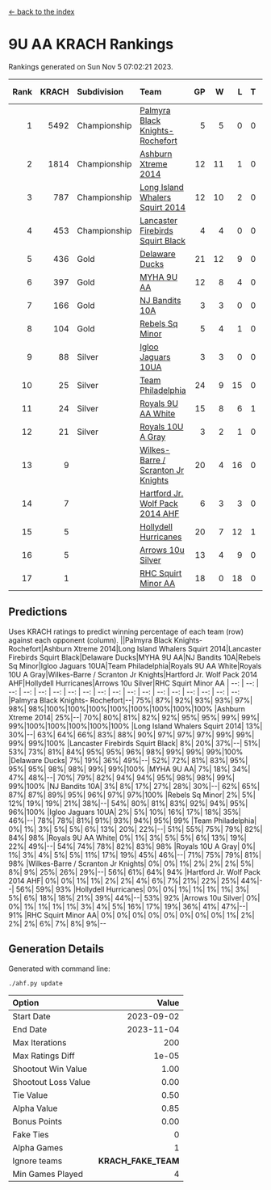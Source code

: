 [<- back to the index](readme.md)
# 9U AA KRACH Rankings
Rankings generated on Sun Nov  5 07:02:21 2023.

Rank|KRACH|Subdivision|Team|GP|W|L|T|OTW|OTL|SoS|Exp Wins|Win Diff
---:|---:|:---|:---|---:|---:|---:|---:|---:|---:|---:|---:|---:
1|5492|Championship|[Palmyra Black Knights- Rochefort](https://gamesheetstats.com/seasons/3659/teams/140260/schedule)|5|5|0|0|0|0|153|5.8|-0.0
2|1814|Championship|[Ashburn Xtreme 2014](https://gamesheetstats.com/seasons/3659/teams/140217/schedule)|12|11|1|0|0|0|205|11.8|-0.0
3|787|Championship|[Long Island Whalers Squirt 2014](https://gamesheetstats.com/seasons/3659/teams/140221/schedule)|12|10|2|0|1|0|272|10.8|-0.0
4|453|Championship|[Lancaster Firebirds Squirt Black](https://gamesheetstats.com/seasons/3659/teams/140256/schedule)|4|4|0|0|0|0|14|4.9|0.0
5|436|Gold|[Delaware Ducks](https://gamesheetstats.com/seasons/3659/teams/140218/schedule)|21|12|9|0|0|3|1000|12.8|-0.0
6|397|Gold|[MYHA 9U AA](https://gamesheetstats.com/seasons/3659/teams/140222/schedule)|12|8|4|0|2|0|295|8.8|-0.0
7|166|Gold|[NJ Bandits 10A](https://gamesheetstats.com/seasons/3659/teams/140259/schedule)|3|3|0|0|0|0|7|3.9|0.0
8|104|Gold|[Rebels Sq Minor](https://gamesheetstats.com/seasons/3659/teams/140223/schedule)|5|4|1|0|1|0|80|4.9|0.0
9|88|Silver|[Igloo Jaguars 10UA](https://gamesheetstats.com/seasons/3659/teams/140253/schedule)|3|3|0|0|0|0|3|3.9|0.0
10|25|Silver|[Team Philadelphia](https://gamesheetstats.com/seasons/3659/teams/140226/schedule)|24|9|15|0|0|1|653|9.9|0.0
11|24|Silver|[Royals 9U AA White](https://gamesheetstats.com/seasons/3659/teams/140225/schedule)|15|8|6|1|0|0|190|9.4|0.0
12|21|Silver|[Royals 10U A Gray](https://gamesheetstats.com/seasons/3659/teams/140262/schedule)|3|2|1|0|0|0|10|2.9|0.0
13|9||[Wilkes-Barre / Scranton Jr Knights](https://gamesheetstats.com/seasons/3659/teams/140228/schedule)|20|4|16|0|0|0|745|4.9|0.0
14|7||[Hartford Jr. Wolf Pack 2014 AHF](https://gamesheetstats.com/seasons/3659/teams/140219/schedule)|6|3|3|0|0|0|116|3.9|0.0
15|5||[Hollydell Hurricanes](https://gamesheetstats.com/seasons/3659/teams/140220/schedule)|20|7|12|1|0|0|125|8.4|0.0
16|5||[Arrows 10u Silver](https://gamesheetstats.com/seasons/3659/teams/140216/schedule)|13|4|9|0|0|0|211|4.9|0.0
17|1||[RHC Squirt Minor AA](https://gamesheetstats.com/seasons/3659/teams/140224/schedule)|18|0|18|0|0|0|127|0.9|0.0

## Predictions
Uses KRACH ratings to predict winning percentage of each team (row) against each opponent (column).
||Palmyra Black Knights- Rochefort|Ashburn Xtreme 2014|Long Island Whalers Squirt 2014|Lancaster Firebirds Squirt Black|Delaware Ducks|MYHA 9U AA|NJ Bandits 10A|Rebels Sq Minor|Igloo Jaguars 10UA|Team Philadelphia|Royals 9U AA White|Royals 10U A Gray|Wilkes-Barre / Scranton Jr Knights|Hartford Jr. Wolf Pack 2014 AHF|Hollydell Hurricanes|Arrows 10u Silver|RHC Squirt Minor AA
| --: | --: | --: | --: | --: | --: | --: | --: | --: | --: | --: | --: | --: | --: | --: | --: | --: | --: 
|Palmyra Black Knights- Rochefort|--| 75%| 87%| 92%| 93%| 93%| 97%| 98%| 98%|100%|100%|100%|100%|100%|100%|100%|100%
|Ashburn Xtreme 2014| 25%|--| 70%| 80%| 81%| 82%| 92%| 95%| 95%| 99%| 99%| 99%|100%|100%|100%|100%|100%
|Long Island Whalers Squirt 2014| 13%| 30%|--| 63%| 64%| 66%| 83%| 88%| 90%| 97%| 97%| 97%| 99%| 99%| 99%| 99%|100%
|Lancaster Firebirds Squirt Black|  8%| 20%| 37%|--| 51%| 53%| 73%| 81%| 84%| 95%| 95%| 96%| 98%| 99%| 99%| 99%|100%
|Delaware Ducks|  7%| 19%| 36%| 49%|--| 52%| 72%| 81%| 83%| 95%| 95%| 95%| 98%| 98%| 99%| 99%|100%
|MYHA 9U AA|  7%| 18%| 34%| 47%| 48%|--| 70%| 79%| 82%| 94%| 94%| 95%| 98%| 98%| 99%| 99%|100%
|NJ Bandits 10A|  3%|  8%| 17%| 27%| 28%| 30%|--| 62%| 65%| 87%| 87%| 89%| 95%| 96%| 97%| 97%|100%
|Rebels Sq Minor|  2%|  5%| 12%| 19%| 19%| 21%| 38%|--| 54%| 80%| 81%| 83%| 92%| 94%| 95%| 96%|100%
|Igloo Jaguars 10UA|  2%|  5%| 10%| 16%| 17%| 18%| 35%| 46%|--| 78%| 78%| 81%| 91%| 93%| 94%| 95%| 99%
|Team Philadelphia|  0%|  1%|  3%|  5%|  5%|  6%| 13%| 20%| 22%|--| 51%| 55%| 75%| 79%| 82%| 84%| 98%
|Royals 9U AA White|  0%|  1%|  3%|  5%|  5%|  6%| 13%| 19%| 22%| 49%|--| 54%| 74%| 78%| 82%| 83%| 98%
|Royals 10U A Gray|  0%|  1%|  3%|  4%|  5%|  5%| 11%| 17%| 19%| 45%| 46%|--| 71%| 75%| 79%| 81%| 98%
|Wilkes-Barre / Scranton Jr Knights|  0%|  0%|  1%|  2%|  2%|  2%|  5%|  8%|  9%| 25%| 26%| 29%|--| 56%| 61%| 64%| 94%
|Hartford Jr. Wolf Pack 2014 AHF|  0%|  0%|  1%|  1%|  2%|  2%|  4%|  6%|  7%| 21%| 22%| 25%| 44%|--| 56%| 59%| 93%
|Hollydell Hurricanes|  0%|  0%|  1%|  1%|  1%|  1%|  3%|  5%|  6%| 18%| 18%| 21%| 39%| 44%|--| 53%| 92%
|Arrows 10u Silver|  0%|  0%|  1%|  1%|  1%|  1%|  3%|  4%|  5%| 16%| 17%| 19%| 36%| 41%| 47%|--| 91%
|RHC Squirt Minor AA|  0%|  0%|  0%|  0%|  0%|  0%|  0%|  0%|  1%|  2%|  2%|  2%|  6%|  7%|  8%|  9%|--

## Generation Details

Generated with command line:
```
./ahf.py update
```

| Option | Value |
| :----- | ----: |
| Start Date | 2023-09-02 |
| End Date | 2023-11-04 |
| Max Iterations | 200 |
| Max Ratings Diff | 1e-05 |
| Shootout Win Value | 1.00 |
| Shootout Loss Value | 0.00 |
| Tie Value | 0.50 |
| Alpha Value | 0.85 |
| Bonus Points | 0.00 |
| Fake Ties | 0 |
| Alpha Games | 1 |
| Ignore teams | __KRACH_FAKE_TEAM__ |
| Min Games Played | 4 |

